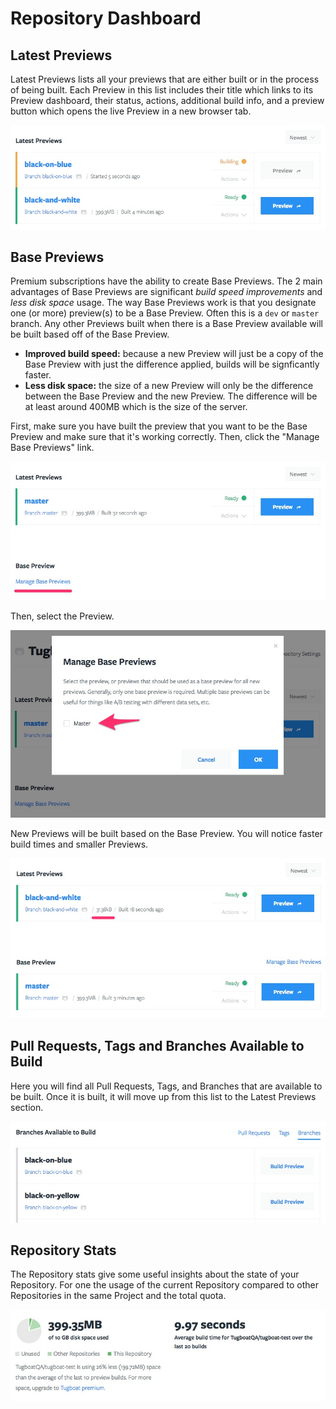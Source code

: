 # Repository Dashboard

## Latest Previews

Latest Previews lists all your previews that are either built or in the process of being built. Each Preview in this list includes their title which links to its Preview dashboard, their status, actions, additional build info, and a preview button which opens the live Preview in a new browser tab.

![Latest Previews](_images/latest-previews.jpg)

## Base Previews

Premium subscriptions have the ability to create Base Previews. The 2 main advantages of Base Previews are significant *build speed improvements* and *less disk space* usage. The way Base Previews work is that you designate one (or more) preview(s) to be a Base Preview. Often this is a `dev` or `master` branch. Any other Previews built when there is a Base Preview available will be built based off of the Base Preview.
- **Improved build speed:** because a new Preview will just be a copy of the Base Preview with just the difference applied, builds will be signficantly faster.
- **Less disk space:** the size of a new Preview will only be the difference between the Base Preview and the new Preview. The difference will be at least around 400MB which is the size of the server.

First, make sure you have built the preview that you want to be the Base Preview and make sure that it's working correctly. Then, click the "Manage Base Previews" link.

![Manage Base Previews](_images/base-preview-master-link.jpg)

Then, select the Preview.

![Select Base Preview](_images/base-preview-select.jpg)

New Previews will be built based on the Base Preview. You will notice faster build times and smaller Previews.

![Base Preview After](_images/base-preview-after.jpg)

## Pull Requests, Tags and Branches Available to Build

Here you will find all Pull Requests, Tags, and Branches that are available to be built. Once it is built, it will move up from this list to the Latest Previews section.

![Available To Build](_images/available-to-build.jpg)

## Repository Stats

The Repository stats give some useful insights about the state of your Repository. For one the usage of the current Repository compared to other Repositories in the same Project and the total quota.

![Repository Stats](_images/repository-stats.jpg)

